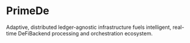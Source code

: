 # PrimeDe
Adaptive, distributed ledger-agnostic infrastructure fuels intelligent, real-time DeFiBackend processing and orchestration ecosystem.
